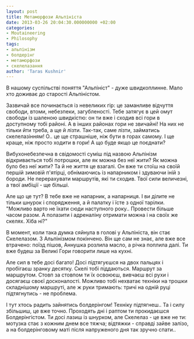 ```yaml
---
layout: post
title: Метаморфози Альпініста
date: 2013-03-26 20:04:30.000000000 +02:00
categories:
- Moutaineering
- Philosophy
tags:
- альпінізм
- болдерінг
- метаморфози
- скелелазання
author: 'Taras Kushnir'
---
```


В нашому суспільстві поняття "Альпініст" - дуже швидкоплинне. Мало хто доживає до старості Альпіністом.

Зазвичай все починається із невеликих гір: це заманливе відчуття свободи, втоми, небезпеки, загубленості. Тебе затягує в цей омут свободи із шаленою швидкістю: он ти вже і сходив всі гори в доступному тобі районі. А в інших районах гори не звичайні! На них не тільки йти треба, а ще й лізти. Так-так, саме лізти, займатись скелелазінням! О.. це ще страшніше, ніж бути в горах самому. І ще краще, ніж просто ходити в гори! А що буде якщо це поєднати?

<!--more-->

Вибухонебезпечна в свідомості суміш під назвою Альпінізм відкривається тобі потрошки, але як можна без неї жити? Як можна було без неї жити? Та й не життя це взагалі. Он вже ти стоїш на своїй першій зимовій п'ятірці, обнімаючись із напарником і здуваючи іній з бороди. Не перерахувати маршрутів, які ти сходив. Твої сили величезні, а твої амбіції - ще більші.

Але що це тут? В тебе вже не напарник, а напарниця. І ви ділите не тільки шнурок і спорядження, а й палатку і їсте з одної тарілки. "Можливо варто не їхати сюди наступного року.. Провести більше часом разом. А полазити і адреналіну отримати можна і на своїх же скелях. Хіба ні?"

В момент, коли така думка сяйнула в голові у Альпініста, він стає Скелелазом. З Альпінізмом покінчено. Він ще сам не знає, але вже все втрачено: поїзд пішов, Аннушка розлила масло, а річка поплила далі. Ти вже будеш за Великі Гори говорити лише на кухні.

Але сил в тебе досі багато! Досі підтягуєшся на двох пальцях і пробігаєш зранку десятку. Скелі тобі піддаються. Маршрут за маршрутом. Стовп за стовпом ти їх освоюєш, вивчаєш всі рухи і досягаєш своєї досконалості. Можливо тобі нехватає техніки на трошки складнішому маршруті, але ж руки тримають: тричі на одній руці підтягнутись - не проблема.

І тут хтось радить зайнятись болдерінгом! Техніку підтягнеш.. Та і силу збільшиш, це вже точно. Проходять дні і раптом ти прокидаєшся Болдерінгістом. Ти досі лазиш із шнурком, але Скелелаз - це вже не ти: мотузка стає з кожним днем все тяжча; відтяжки - справді зайве залізо, а на болдерінговому маті після напруженого дня так зручно спати..
